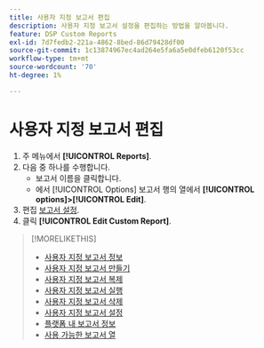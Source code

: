 ```yaml
---
title: 사용자 지정 보고서 편집
description: 사용자 지정 보고서 설정을 편집하는 방법을 알아봅니다.
feature: DSP Custom Reports
exl-id: 7d7fedb2-221a-4862-8bed-86d79428df00
source-git-commit: 1c13874967ec4ad264e5fa6a5e0dfeb6120f53cc
workflow-type: tm+mt
source-wordcount: '70'
ht-degree: 1%

---
```


# 사용자 지정 보고서 편집

1. 주 메뉴에서 **[!UICONTROL Reports]**.
1. 다음 중 하나를 수행합니다.
   * 보고서 이름을 클릭합니다.
   * 에서 [!UICONTROL Options] 보고서 행의 열에서 **[!UICONTROL options]>[!UICONTROL Edit]**.
1. 편집 [보고서 설정](/help/dsp/reports/report-settings.md).
1. 클릭 **[!UICONTROL Edit Custom Report]**.

>[!MORELIKETHIS]
>
>* [사용자 지정 보고서 정보](/help/dsp/reports/report-about.md)
>* [사용자 지정 보고서 만들기](/help/dsp/reports/report-create.md)
>* [사용자 지정 보고서 복제](/help/dsp/reports/report-copy.md)
>* [사용자 지정 보고서 실행](/help/dsp/reports/report-run-now.md)
>* [사용자 지정 보고서 삭제](/help/dsp/reports/report-delete.md)
>* [사용자 지정 보고서 설정](/help/dsp/reports/report-settings.md)
>* [플랫폼 내 보고서 정보](/help/dsp/campaign-management/reports/campaign-reports-about.md)
>* [사용 가능한 보고서 열](/help/dsp/reports/report-columns.md)

